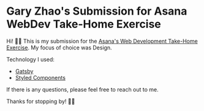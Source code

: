 # Gary Zhao's Submission for Asana WebDev Take-Home Exercise

Hi! 👋🏼
This is my submission for the [Asana's Web Development Take-Home Exercise](https://github.com/Asana/webdev-take-home-exercise). My focus of choice was Design.

Technology I used:

- [Gatsby](https://www.gatsbyjs.org/)
- [Styled Components](https://www.styled-components.com/)

If there is any questions, please feel free to reach out to me.

Thanks for stopping by! 🙏🏼
